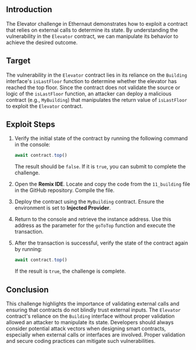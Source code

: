 ## Introduction

The Elevator challenge in Ethernaut demonstrates how to exploit a contract that relies on external calls to determine its state. By understanding the vulnerability in the `Elevator` contract, we can manipulate its behavior to achieve the desired outcome.

## Target

The vulnerability in the `Elevator` contract lies in its reliance on the `Building` interface's `isLastFloor` function to determine whether the elevator has reached the top floor. Since the contract does not validate the source or logic of the `isLastFloor` function, an attacker can deploy a malicious contract (e.g., `MyBuilding`) that manipulates the return value of `isLastFloor` to exploit the `Elevator` contract.

## Exploit Steps

1. Verify the initial state of the contract by running the following command in the console:
    ```javascript
    await contract.top()
    ```
    The result should be `false`. If it is `true`, you can submit to complete the challenge.

2. Open the **Remix IDE**. Locate and copy the code from the `11_building` file in the GitHub repository. Compile the file.

3. Deploy the contract using the `MyBuilding` contract. Ensure the environment is set to **Injected Provider**.

4. Return to the console and retrieve the instance address. Use this address as the parameter for the `goToTop` function and execute the transaction.

5. After the transaction is successful, verify the state of the contract again by running:
    ```javascript
    await contract.top()
    ```
    If the result is `true`, the challenge is complete.

## Conclusion

This challenge highlights the importance of validating external calls and ensuring that contracts do not blindly trust external inputs. The `Elevator` contract's reliance on the `Building` interface without proper validation allowed an attacker to manipulate its state. Developers should always consider potential attack vectors when designing smart contracts, especially when external calls or interfaces are involved. Proper validation and secure coding practices can mitigate such vulnerabilities.